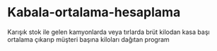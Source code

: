 # Kabala-ortalama-hesaplama
 Karışık stok ile gelen kamyonlarda veya tırlarda brüt kilodan kasa başı ortalama çıkarıp müşteri başına kiloları dağıtan program
